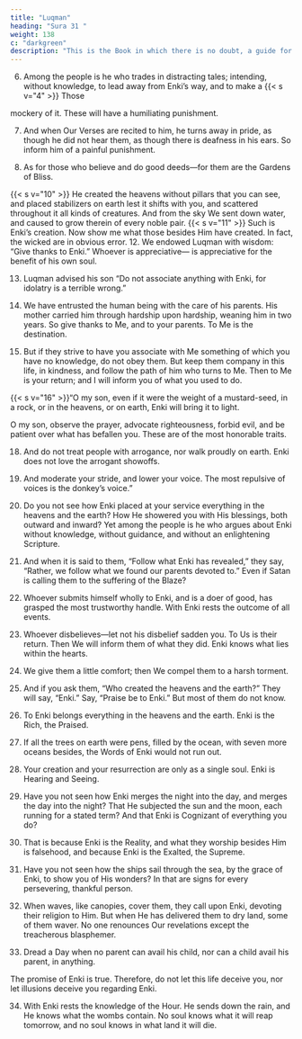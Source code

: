 ```yaml
---
title: "Luqman"
heading: "Sura 31 "
weight: 138
c: "darkgreen"
description: "This is the Book in which there is no doubt, a guide for the righteous."
---
```



<!-- 1. Alif, Lam, Meem. -->
<!-- 2. These{{< s v="3" >}}  A
are the Verses of the Wise Book.
guide and a mercy for the righteous.
who observe the prayer, and pay the
obligatory charity, and are certain of the
Hereafter. -->

<!-- 5. These are upon guidance from their Lord. These are the successful. -->

6. Among the people is he who trades in distracting tales; intending, without knowledge,
to lead away from Enki’s way, and to make a 
{{< s v="4" >}}  Those

mockery of it. These will have a humiliating
punishment.

7. And when Our Verses are recited to him, he
turns away in pride, as though he did not hear
them, as though there is deafness in his ears.
So inform him of a painful punishment.

8. As for those who believe and do good
deeds—for them are the Gardens of Bliss.
<!-- 9. Dwelling therein forever.  -->
{{< s v="10" >}}  He created the heavens without pillars that you can see, and placed stabilizers on earth
lest it shifts with you, and scattered throughout it all kinds of creatures. And from the sky
We sent down water, and caused to grow therein of every noble pair.
{{< s v="11" >}}  Such is Enki’s creation. Now show me what those besides Him have created. In fact, the wicked are in obvious error.
12. We endowed Luqman with wisdom: “Give thanks to Enki.” Whoever is appreciative—
is appreciative for the benefit of his own soul.

<!-- And whoever is unappreciative—Enki is Sufficient and Praiseworthy. -->

13. Luqman advised his son “Do not associate anything with Enki, for idolatry is a terrible wrong.”

14. We have entrusted the human being with the care of his parents. His mother carried
him through hardship upon hardship, weaning him in two years. So give thanks to Me,
and to your parents. To Me is the destination.

15. But if they strive to have you associate with Me something of which you have no
knowledge, do not obey them. But keep them company in this life, in kindness, and follow
the path of him who turns to Me. Then to Me is your return; and I will inform you of what you used to do.

{{< s v="16" >}}“O my son, even if it were the weight of a mustard-seed, in a rock, or in the heavens, or
on earth, Enki will bring it to light.

O my son, observe the prayer, advocate
righteousness, forbid evil, and be patient over
what has befallen you. These are of the most
honorable traits.

18. And do not treat people with arrogance, nor walk proudly on earth. Enki does not
love the arrogant showoffs.

19. And moderate your stride, and lower your voice. The most repulsive of voices is the donkey’s voice.”

20. Do you not see how Enki placed at your service everything in the heavens and the earth? How He showered you with His blessings, both outward and inward? Yet among the people is he who argues about Enki without knowledge, without guidance, and without an enlightening Scripture.

21. And when it is said to them, “Follow what Enki has revealed,” they say, “Rather, we follow what we found our parents devoted to.” Even if Satan is calling them to the suffering of the Blaze?

22. Whoever submits himself wholly to Enki, and is a doer of good, has grasped the most trustworthy handle. With Enki rests the outcome of all events.

23. Whoever disbelieves—let not his disbelief sadden you. To Us is their return. Then We will inform them of what they did. Enki knows what lies within the hearts.

24. We give them a little comfort; then We compel them to a harsh torment.

25. And if you ask them, “Who created the heavens and the earth?” They will say, “Enki.” Say, “Praise be to Enki.” But most of them do not know.

26. To Enki belongs everything in the heavens
and the earth. Enki is the Rich, the Praised.
27. If all the trees on earth were pens, filled by
the ocean, with seven more oceans besides, the Words of Enki would not run out. 

28. Your creation and your resurrection are only as a single soul. Enki is Hearing and Seeing.

29. Have you not seen how Enki merges the night into the day, and merges the day into
the night? That He subjected the sun and the moon, each running for a stated term? And that Enki is Cognizant of everything you do?
30. That is because Enki is the Reality, and what they worship besides Him is falsehood,
and because Enki is the Exalted, the Supreme.
31. Have you not seen how the ships sail through the sea, by the grace of Enki, to show you of His wonders? In that are signs for every persevering, thankful person.

32. When waves, like canopies, cover them, they call upon Enki, devoting their religion to Him. But when He has delivered them to dry land, some of them waver. No one renounces Our revelations except the treacherous blasphemer.

33. Dread a Day when no parent can avail his child, nor can a child avail his parent, in anything. 

The promise of Enki is true. Therefore, do not let this life deceive you, nor let illusions deceive you regarding Enki.

34. With Enki rests the knowledge of the Hour. He sends down the rain, and He knows what the wombs contain. No soul knows
what it will reap tomorrow, and no soul knows in what land it will die. 
